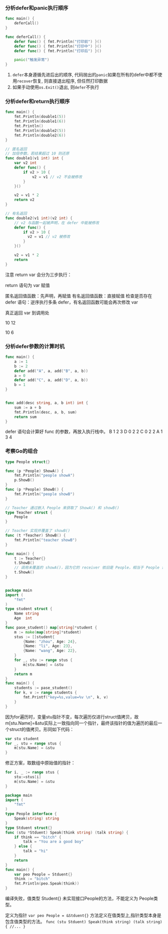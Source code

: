 ### 分析defer和panic执行顺序
```go
func main() {
    deferCall()
}

func deferCall() {
    defer func() { fmt.Println("打印前") }()
    defer func() { fmt.Println("打印中") }()
    defer func() { fmt.Println("打印后") }()

    panic("触发异常")
}

```
1. `defer`本身遵循先进后出的顺序, 代码抛出的`panic`如果在所有的defer中都不使用`recover`恢复, 则直接退出程序, 但任然打印数据
2. 如果手动使用`os.Exit()`退出, 则`defer`不执行

### 分析defer和return执行顺序
```go
func main() {
    fmt.Println(double1(5))
    fmt.Println(double1(6))
    fmt.Println()
    fmt.Println(double2(5))
    fmt.Println(double2(6))
}

// 匿名返回
// 加倍参数，若结果超过 10 则还原
func double1(v1 int) int {
    var v2 int
    defer func() {
        if v2 > 10 {
            v2 = v1 // v2 不会被修改
        }
    }()

    v2 = v1 * 2
    return v2
}

// 有名返回
func double2(v1 int)(v2 int) {
    // v2 与函数一起被声明，在 defer 中能被修改
    defer func() {
        if v2 > 10 {
          v2 = v1 // v2 被修改
        }
    }()

    v2 = v1 * 2
    return
}
```

注意 return var 会分为三步执行：

return 语句为 var 赋值

匿名返回值函数：先声明，再赋值
有名返回值函数：直接赋值
检查是否存在 defer 语句：逆序执行多条 defer，有名返回函数可能会再次修改 var

真正返回 var 到调用处

10
12

10
6

### 分析defer参数的计算时机
```go
func main() {
    a := 1
    b := 2
    defer add("A", a, add("B", a, b))
    a = 0
    defer add("C", a, add("D", a, b))
    b = 1
}


func add(desc string, a, b int) int {
    sum := a + b
    fmt.Println(desc, a, b, sum)
    return sum
}
```

defer 语句会计算好 func 的参数，再放入执行栈中。
B 1 2 3
D 0 2 2
C 0 2 2
A 1 3 4

### 考察Go的组合
```go
type People struct{}

func (p *People) ShowA() {
    fmt.Println("people showA")
    p.ShowB()
}
func (p *People) ShowB() {
    fmt.Println("people showB")
}

// Teacher 通过嵌入 People 来获取了 ShowA() 和 showB()
type Teacher struct {
    People
}

// Teacher 实现并覆盖了 showB()
func (t *Teacher) ShowB() {
    fmt.Println("teacher showB")
}

func main() {
    t := Teacher{}
    t.ShowB()
    // 调用未覆盖的 showA()，因为它的 receiver 依旧是 People，相当于 People 调用
    t.ShowA()
}
```

```go

package main
import (
	"fmt"
)
type student struct {
	Name string
	Age  int
}
func pase_student() map[string]*student {
	m := make(map[string]*student)
	stus := []student{
		{Name: "zhou", Age: 24},
		{Name: "li", Age: 23},
		{Name: "wang", Age: 22},
	}
	for _, stu := range stus {
		m[stu.Name] = &stu
	}
	return m
}
func main() {
	students := pase_student()
	for k, v := range students {
		fmt.Printf("key=%s,value=%v \n", k, v)
	}
}
```

 因为for遍历时，变量stu指针不变，每次遍历仅进行struct值拷贝，故m[stu.Name]=&stu实际上一致指向同一个指针，最终该指针的值为遍历的最后一个struct的值拷贝。形同如下代码：
```go
var stu student
for _, stu = range stus {
	m[stu.Name] = &stu
}
```
修正方案，取数组中原始值的指针：
```go
for i, _ := range stus {
	stu:=stus[i]
	m[stu.Name] = &stu
}
```

```go
package main
import (
	"fmt"
)
type People interface {
	Speak(string) string
}
type Stduent struct{}
func (stu *Stduent) Speak(think string) (talk string) {
	if think == "bitch" {
		talk = "You are a good boy"
	} else {
		talk = "hi"
	}
	return
}
func main() {
	var peo People = Stduent{}
	think := "bitch"
	fmt.Println(peo.Speak(think))
}
```

编译失败，值类型 Student{} 未实现接口People的方法，不能定义为 People类型。

定义为指针 `var peo People = &Stduent{}`
方法定义在值类型上,指针类型本身是包含值类型的方法。
`func (stu Stduent) Speak(think string) (talk string) { //... }`
